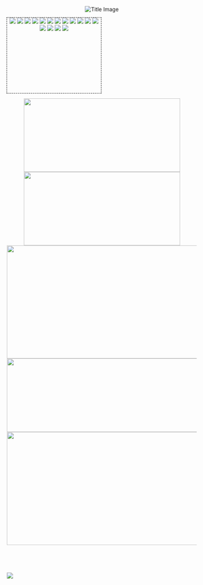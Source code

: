 <!-- - https://github.com/dhyeythumar/awesome-readme-tools - -->
<!-- ----------- HEADER ------------ -->
<p align="center">
 <img src="https://media.discordapp.net/attachments/755868456993423491/883560733680496690/RHGBanner_edge.png" alt="Title Image" />
</p>
<!--<p align="center">
  <a href="https://rustyrhuskey.tk">Website</a>
  ·
  <a href="https://twitter.com/RHGRDev">Twitter</a>
</p>-->

<!-- ----------- TECH STACK ------------ --> <!-- - https://github.com/Ileriayo/markdown-badges#readme - -->
<!--<p align="center">Languages & Markups</p>-->
<p align="center" style="width:250px;height:200px;outline:dashed 1px black;">
 <img src="https://img.shields.io/badge/javascript-%23323330?style=for-the-badge&logo=javascript&logoColor=23F7DF1E"></img>
 <img src="https://img.shields.io/badge/lua-%232C2D72?style=for-the-badge&logo=lua&logoColor=fff"></img>
 <img src="https://img.shields.io/badge/markdown-%23000000?style=for-the-badge&logo=markdown&logoColor=fff"></img>
 <img src="https://img.shields.io/badge/npm-%23000000?style=for-the-badge&logo=npm&logoColor=fff"></img>
 <img src="https://img.shields.io/badge/node.js-6DA55F?style=for-the-badge&logo=node.js&logoColor=fff"></img>
 <img src="https://img.shields.io/badge/gimp-657D8B?style=for-the-badge&logo=gimp&logoColor=fff"></img>
 <img src="https://img.shields.io/badge/codepen-000?style=for-the-badge&logo=codepen&logoColor=fff"></img>
 <img src="https://img.shields.io/badge/visual_studio_code-0078d7?style=for-the-badge&logo=visual-studio-code&logoColor=fff"></img>
 <img src="https://img.shields.io/badge/git-%23F05033?style=for-the-badge&logo=git&logoColor=fff"></img>
 <img src="https://img.shields.io/badge/github-%23121011?style=for-the-badge&logo=github&logoColor=fff"></img>
 <img src="https://img.shields.io/badge/cloudflare-F38020?style=for-the-badge&logo=cloudflare&logoColor=fff"></img>
 <img src="https://img.shields.io/badge/firebase-%23039BE5?style=for-the-badge&logo=firebase&logoColor=fff"></img>
 <img src="https://img.shields.io/badge/glitch-%233333FF?style=for-the-badge&logo=glitch&logoColor=fff"></img>
 <img src="https://img.shields.io/badge/heroku-%23430098?style=for-the-badge&logo=heroku&logoColor=fff"></img>
 <img src="https://img.shields.io/badge/mongodb-%234ea94b?style=for-the-badge&logo=mongodb&logoColor=fff"></img>
 <img src="https://img.shields.io/badge/trello-%23026AA7?style=for-the-badge&logo=trello&logoColor=fff"></img>
</p>

<!--<p align="center"> -- | w/ color
 <img src="https://img.shields.io/badge/css3-informational?style=for-the-badge&logo=css3&logoColor=fff&color=18191C"></img>
 <img src="https://img.shields.io/badge/html5-informational?style=for-the-badge&logo=html5&logoColor=fff&color=18191C"></img>
 <img src="https://img.shields.io/badge/javascript-informational?style=for-the-badge&logo=javascript&logoColor=fff&color=18191C"></img>
 <img src="https://img.shields.io/badge/lua-informational?style=for-the-badge&logo=lua&logoColor=fff&color=18191C"></img>
 <img src="https://img.shields.io/badge/markdown-informational?style=for-the-badge&logo=markdown&logoColor=fff&color=18191C"></img>
 <img src="https://img.shields.io/badge/express.js-informational?style=for-the-badge&logo=express&logoColor=fff&color=18191C"></img>
 <img src="https://img.shields.io/badge/fastify-informational?style=for-the-badge&logo=fastify&logoColor=fff&color=18191C"></img>
 <img src="https://img.shields.io/badge/gatsby.js-informational?style=for-the-badge&logo=gatsby&logoColor=fff&color=18191C"></img>
 <img src="https://img.shields.io/badge/npm-informational?style=for-the-badge&logo=npm&logoColor=fff&color=18191C"></img>
 <img src="https://img.shields.io/badge/node.js-informational?style=for-the-badge&logo=node.js&logoColor=fff&color=18191C"></img>
 <img src="https://img.shields.io/badge/tailwindcss-informational?style=for-the-badge&logo=tailwind-css&logoColor=fff&color=18191C"></img>
 <img src="https://img.shields.io/badge/gimp-informational?style=for-the-badge&logo=gimp&logoColor=fff&color=18191C"></img>
 <img src="https://img.shields.io/badge/atom-informational?style=for-the-badge&logo=atom&logoColor=fff&color=18191C"></img>
 <img src="https://img.shields.io/badge/codepen-informational?style=for-the-badge&logo=codepen&logoColor=fff&color=18191C"></img>
 <img src="https://img.shields.io/badge/visual_studio_code-informational?style=for-the-badge&logo=visual-studio-code&logoColor=fff&color=18191C"></img>
 <img src="https://img.shields.io/badge/bitbucket-informational?style=for-the-badge&logo=bitbucket&logoColor=fff&color=18191C"></img>
 <img src="https://img.shields.io/badge/git-informational?style=for-the-badge&logo=git&logoColor=fff&color=18191C"></img>
 <img src="https://img.shields.io/badge/github-informational?style=for-the-badge&logo=github&logoColor=fff&color=18191C"></img>
 <img src="https://img.shields.io/badge/cloudflare-informational?style=for-the-badge&logo=cloudflare&logoColor=fff&color=18191C"></img>
 <img src="https://img.shields.io/badge/firebase-informational?style=for-the-badge&logo=firebase&logoColor=fff&color=18191C"></img>
 <img src="https://img.shields.io/badge/glitch-informational?style=for-the-badge&logo=glitch&logoColor=fff&color=18191C"></img>
 <img src="https://img.shields.io/badge/heroku-informational?style=for-the-badge&logo=heroku&logoColor=fff&color=18191C"></img>
 <img src="https://img.shields.io/badge/netlify-informational?style=for-the-badge&logo=netlify&logoColor=fff&color=18191C"></img>
 <img src="https://img.shields.io/badge/mongodb-informational?style=for-the-badge&logo=mongodb&logoColor=fff&color=18191C"></img>
 <img src="https://img.shields.io/badge/postman-informational?style=for-the-badge&logo=postman&logoColor=fff&color=18191C"></img>
 <img src="https://img.shields.io/badge/trello-informational?style=for-the-badge&logo=trello&logoColor=fff&color=18191C"></img>
</p>-->

<!-- ----------- GITHUB STATS ------------ -->
<p align="center">
  <!-- ------- TBD ------- -->
  <!--<a href="https://github.com/jstrieb/github-stats"><img width=415 height=255 src="https://github.com/T3M3S/github-stats/blob/master/generated/overview.svg" alt=""/></a>
  <a href="https://github.com/jstrieb/github-stats"><img width=415 height=255 src="https://github.com/T3M3S/github-stats/blob/master/generated/languages.svg" alt=""/></a>-->
  <a href="https://github.com/anuraghazra/github-readme-stats"><img width=415 height=195 src="https://github-readme-stats.vercel.app/api?username=T3M3S&custom_title=Stats&show_icons=true&count_private=true&include_all_commits=1&hide_border=true&cache_seconds=1800&bg_color=18191C&title_color=fff&text_color=fff&icon_color=fff" alt=""></a>
  <a href="https://github.com/denvercoder1/github-readme-streak-stats"><img width=415 height=195 src="https://github-readme-streak-stats.herokuapp.com?user=T3M3S&hide_border=true&fire=fff&ring=fff&currStreakNum=fff&stroke=fff&currStreakLabel=fff&sideLabels=fff&sideNums=fff&border=fff&dates=fff&background=18191C" alt=""/></a>
  <!--a href="https://github.com/jstrieb/github-stats"><img src="https://github.com/T3M3S/github-stats/blob/master/generated/overview.svg" alt=""></a>
  <a href="https://github.com/jstrieb/github-stats"><img src="https://github.com/T3M3S/github-stats/blob/master/generated/languages.svg" alt=""/></a>-->
  <a href="https://github.com/ashutosh00710/github-readme-activity-graph"><img width=900 height=300 src="https://activity-graph.herokuapp.com/graph?username=T3M3S&hide_border=true&hide_title=true&area=true&area_color=fff&bg_color=18191C&color=FFF&line=FFF&point=FFF" alt=""/></a>
  <a href="https://github.com/ryo-ma/github-profile-trophy"><img width=900 height=195 src="https://github-profile-trophy.vercel.app/?username=T3M3S&no-frame=true&no-bg=1&theme=onestar&row=2&column=7" alt="" /></a>  
  <a href="https://github.com/anuraghazra/github-readme-stats"><img width=900 height=300 src="https://github-readme-stats.vercel.app/api/wakatime?username=T3M3S&layout=compact&hide_border=true&cache_seconds=1800&bg_color=18191C&hide_title=true&text_color=fff&hide=html,css,git,text" alt="" /></a>
</p>

<!-- ----------- SPOTIFY STATS ------------ -->
<p align="center">
  <a href="https://github.com/kittinan/spotify-github-profile"><img src="https://spotify-github-profile.vercel.app/api/view?uid=22jwdifyrvt3ioidsln7lxgna&cover_image=true&theme=natemoo-re&bar_color=ffffff&bar_color_cover=false" alt=""></a>
</p>

<!-- ----------- PROFILE STATS ------------ -->
<p align="center">
 <a href="https://komarev.com/ghpvc"><img src="https://komarev.com/ghpvc/?username=T3M3S&label=VIEWS&color=grey&style=flat-square" alt=""/></a>
 <a href="https://badges.pufler.dev"><img src="https://badges.pufler.dev/years/T3M3S?label=YEARS&color=grey&style=flat-square" alt=""/></a>
 <a href="https://badges.pufler.dev"><img src="https://badges.pufler.dev/repos/T3M3S?label=REPOS&color=grey&style=flat-square" alt=""/></a>
 <a href="https://badges.pufler.dev"><img src="https://badges.pufler.dev/gists/T3M3S?label=GISTS&color=grey&style=flat-square" alt=""/></a>
</p>
<p align="center"><a href="https://wakatime.com/@T3M3S"><img src="https://wakatime.com/badge/user/1cc73c9a-8000-4d86-9123-3debd5e6b5b0.svg" alt=""></a></p>

<!-- ----------- STATS COUNTER ------------ -->
![](https://hit.yhype.me/github/profile?user_id=39349787)
